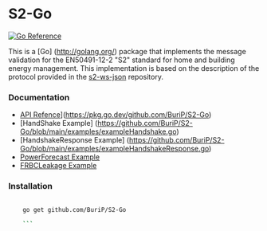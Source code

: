 # S2-Go

[![Go Reference](https://pkg.go.dev/badge/github.com/BuriP/S2-Go.svg)](https://pkg.go.dev/github.com/BuriP/S2-Go)


This is a  [Go] (http://golang.org/) package that implements the message validation for the EN50491-12-2 "S2" standard for home and building energy management. This implementation is based on the description of the protocol provided in the [s2-ws-json](https://github.com/flexiblepower/s2-ws-json) repository.

### Documentation 

* [API Refence](https://pkg.go.dev/badge/github.com/BuriP/S2-Go.svg)](https://pkg.go.dev/github.com/BuriP/S2-Go)
* [HandShake Example] (https://github.com/BuriP/S2-Go/blob/main/examples/exampleHandshake.go)
* [HandshakeResponse Example] (https://github.com/BuriP/S2-Go/blob/main/examples/exampleHandshakeResponse.go)
* [PowerForecast Example](https://github.com/BuriP/S2-Go/blob/main/examples/examplePowerForecast.go)
* [FRBCLeakage Example](https://github.com/BuriP/S2-Go/blob/main/examples/exampleFRBCLeakageBehaviour.go)


### Installation

```bash
    
    go get github.com/BuriP/S2-Go

    ```



